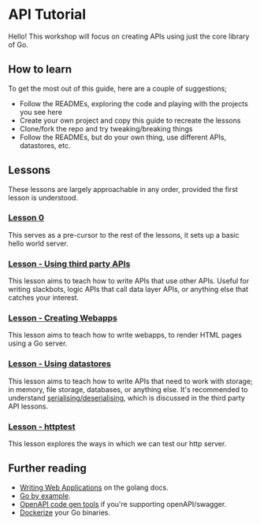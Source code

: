 # API Tutorial

Hello! This workshop will focus on creating APIs using just the core library of Go.

## How to learn

To get the most out of this guide, here are a couple of suggestions;
- Follow the READMEs, exploring the code and playing with the projects you see here
- Create your own project and copy this guide to recreate the lessons
- Clone/fork the repo and try tweaking/breaking things
- Follow the READMEs, but do your own thing, use different APIs, datastores, etc.

## Lessons

These lessons are largely approachable in any order, provided the first lesson is understood.

### [Lesson 0](./lesson-0/README.md)

This serves as a pre-cursor to the rest of the lessons, it sets up a basic hello world server.

### [Lesson - Using third party APIs](./lesson-third-party/README.md)

This lesson aims to teach how to write APIs that use other APIs. Useful for writing slackbots, logic APIs that call data layer APIs, or anything else that catches your interest.

### [Lesson - Creating Webapps](./lesson-webapp/README.md)

This lesson aims to teach how to write webapps, to render HTML pages using a Go server.

### [Lesson - Using datastores](./lesson-datastore/README.md)

This lesson aims to teach how to write APIs that need to work with storage; in memory, file storage, databases, or anything else. It's recommended to understand [serialising/deserialising](https://golang.org/pkg/encoding/json/), which is discussed in the third party API lessons.

### [Lesson - httptest](./lesson-httptest/README.md)

This lesson explores the ways in which we can test our http server.

## Further reading

- [Writing Web Applications](https://golang.org/doc/articles/wiki/) on the golang docs.
- [Go by example](https://gobyexample.com/http-servers).
- [OpenAPI code gen tools](https://github.com/deepmap/oapi-codegen) if you're supporting openAPI/swagger.
- [Dockerize](https://blog.golang.org/docker) your Go binaries.

